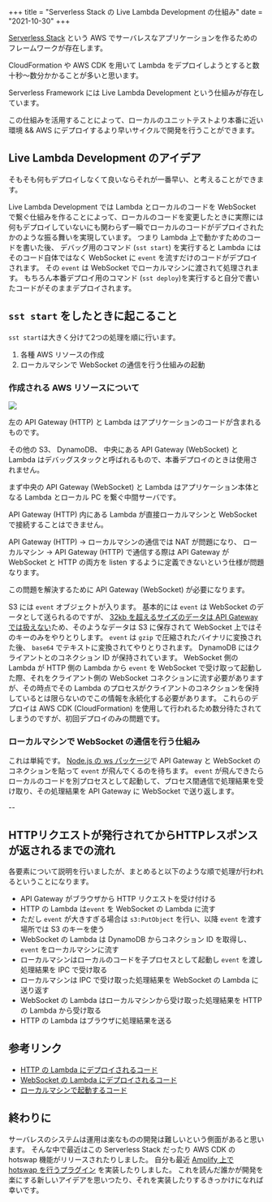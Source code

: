 +++
title = "Serverless Stack の Live Lambda Development の仕組み"
date = "2021-10-30"
+++

[Serverless Stack](https://docs.serverless-stack.com/) という AWS でサーバレスなアプリケーションを作るためのフレームワークが存在します。

CloudFormation や AWS CDK を用いて Lambda をデプロイしようとすると数十秒〜数分かかることが多いと思います。

Serverless Framework には Live Lambda Development という仕組みが存在しています。

この仕組みを活用することによって、ローカルのユニットテストより本番に近い環境 && AWS にデプロイするより早いサイクルで開発を行うことができます。

Live Lambda Development のアイデア
-----------------------------

そもそも何もデプロイしなくて良いならそれが一番早い、と考えることができます。

Live Lambda Development では Lambda とローカルのコードを WebSocket で繋ぐ仕組みを作ることによって、ローカルのコードを変更したときに実際には何もデプロイしていないにも関わらず一瞬でローカルのコードがデプロイされたかのような振る舞いを実現しています。
つまり Lambda 上で動かすためのコードを書いた後、 デバッグ用のコマンド (`sst start`) を実行すると Lambda にはそのコード自体ではなく WebSocket に `event` を流すだけのコードがデプロイされます。
その `event` は WebSocket でローカルマシンに渡されて処理されます。
もちろん本番デプロイ用のコマンド (`sst deploy`)を実行すると自分で書いたコードがそのままデプロイされます。

`sst start` をしたときに起こること
-----------------------

`sst start`は大きく分けて2つの処理を順に行います。

1. 各種 AWS リソースの作成
2. ローカルマシンで WebSocket の通信を行う仕組みの起動

### 作成される AWS リソースについて

![](https://images.microcms-assets.io/assets/6d557c87790a4d889ca5641b57b7947f/25bfcc31a85145ceb9f27047dd45de13/serverless-stack.jpg)

左の API Gateway (HTTP) と Lambda はアプリケーションのコードが含まれるものです。

その他の S3、 DynamoDB、 中央にある API Gateway (WebSocket) と Lambda はデバッグスタックと呼ばれるもので、本番デプロイのときは使用されません。

まず中央の API Gateway (WebSocket) と Lambda はアプリケーション本体となる Lambda とローカル PC を繋ぐ中間サーバです。

API Gateway (HTTP) 内にある Lambda が直接ローカルマシンと WebSocket で接続することはできません。

API Gateway (HTTP) → ローカルマシンの通信では NAT が問題になり、 ローカルマシン → API Gateway (HTTP) で通信する際は API Gateway が WebSocket と HTTP の両方を listen するように定義できないという仕様が問題なります。

この問題を解決するために API Gateway (WebSocket) が必要になります。

S3 には `event` オブジェクトが入ります。
基本的には `event` は WebSocket のデータとして送られるのですが、 [32kb を超えるサイズのデータは API Gateway では扱えない](https://docs.aws.amazon.com/ja_jp/apigateway/latest/developerguide/limits.html#apigateway-execution-service-websocket-limits-table)ため、そのようなデータは S3 に保存されて WebSocket 上ではそのキーのみをやりとりします。
`event` は `gzip` で圧縮されたバイナリに変換された後、 `base64` でテキストに変換されてやりとりされます。
DynamoDB にはクライアントとのコネクション ID が保持されています。
WebSocket 側の Lambda が HTTP 側の Lambda から `event` を WebSocket で受け取って起動した際、それをクライアント側の WebSocket コネクションに流す必要がありますが、その時点でその Lambda のプロセスがクライアントのコネクションを保持しているとは限らないのでこの情報を永続化する必要があります。
これらのデプロイは AWS CDK (CloudFormation) を使用して行われるため数分待たされてしまうのですが、初回デプロイのみの問題です。

### ローカルマシンで WebSocket の通信を行う仕組み

これは単純です。
[Node.js の ws パッケージ](https://github.com/websockets/ws)で API Gateway と WebSocket のコネクションを貼って `event` が飛んでくるのを待ちます。
`event` が飛んできたらローカルのコードを別プロセスとして起動して、プロセス間通信で処理結果を受け取り、その処理結果を API Gateway に WebSocket で送り返します。

--

HTTPリクエストが発行されてからHTTPレスポンスが返されるまでの流れ
------------------------------------

各要素について説明を行いましたが、まとめると以下のような順で処理が行われるということになります。

- API Gateway がブラウザから HTTP リクエストを受け付ける
- HTTP の Lambda は`event` を WebSocket の Lambda に流す
- ただし `event` が大きすぎる場合は `s3:PutObject` を行い、以降 `event` を渡す場所では S3 のキーを使う
- WebSocket の Lambda は DynamoDB からコネクション ID を取得し、 `event` をローカルマシンに流す
- ローカルマシンはローカルのコードを子プロセスとして起動し `event` を渡し処理結果を IPC で受け取る
- ローカルマシンは IPC で受け取った処理結果を WebSocket の Lambda に送り返す
- WebSocket の Lambda はローカルマシンから受け取った処理結果を HTTP の Lambda から受け取る
- HTTP の Lambda はブラウザに処理結果を送る

参考リンク
-----

- [HTTP の Lambda にデプロイされるコード](https://github.com/serverless-stack/serverless-stack/blob/890a468a6fffafe9e39a53f97b7a30353720cdbc/packages/resources/assets/stub/index.js)
- [WebSocket の Lambda にデプロイされるコード](https://github.com/serverless-stack/serverless-stack/blob/890a468a6f/packages/cli/assets/debug-stack/lambda/wsDefault.js)
- [ローカルマシンで起動するコード](https://github.com/serverless-stack/serverless-stack/blob/890a468a6f/packages/cli/scripts/start.js)

終わりに
----

サーバレスのシステムは運用は楽なものの開発は難しいという側面があると思います。
そんな中で最近はこの Serverless Stack だったり AWS CDK の hotswap 機能がリリースされたりしました。
自分も最近 [Amplify 上で hotswap を行うプラグイン](https://github.com/lambdasawa/amplify-function-hotswap-plugin) を実装したりしました。
これを読んだ誰かが開発を楽にする新しいアイデアを思いつたり、それを実装したりするきっかけになれば幸いです。
